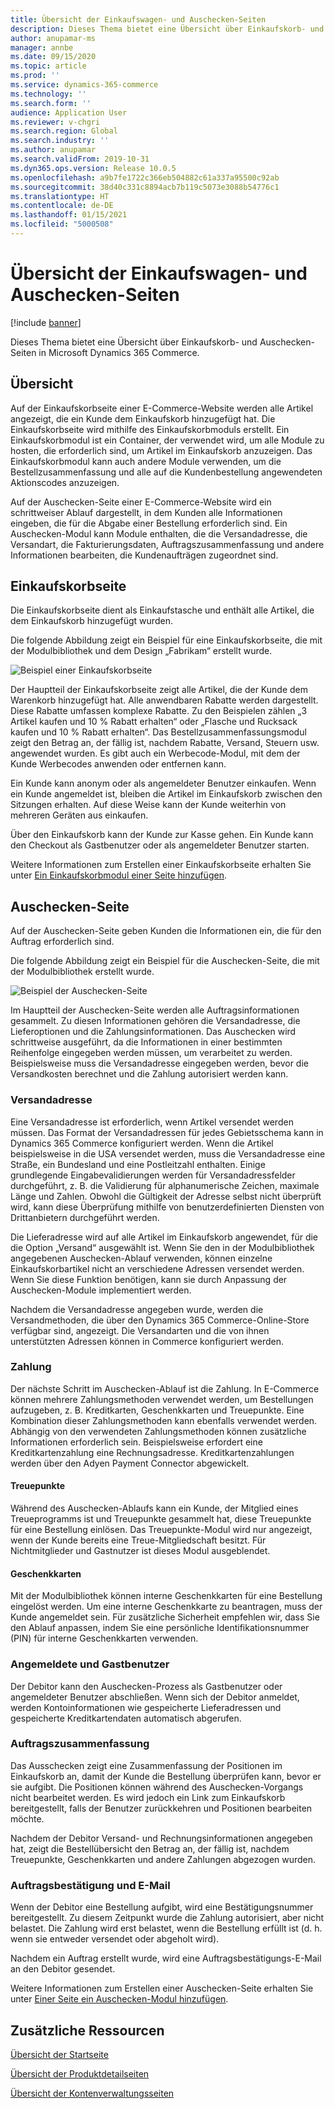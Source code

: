 ```yaml
---
title: Übersicht der Einkaufswagen- und Auschecken-Seiten
description: Dieses Thema bietet eine Übersicht über Einkaufskorb- und Auschecken-Seiten in Microsoft Dynamics 365 Commerce.
author: anupamar-ms
manager: annbe
ms.date: 09/15/2020
ms.topic: article
ms.prod: ''
ms.service: dynamics-365-commerce
ms.technology: ''
ms.search.form: ''
audience: Application User
ms.reviewer: v-chgri
ms.search.region: Global
ms.search.industry: ''
ms.author: anupamar
ms.search.validFrom: 2019-10-31
ms.dyn365.ops.version: Release 10.0.5
ms.openlocfilehash: a9b7fe1722c366eb504882c61a337a95500c92ab
ms.sourcegitcommit: 38d40c331c8894acb7b119c5073e3088b54776c1
ms.translationtype: HT
ms.contentlocale: de-DE
ms.lasthandoff: 01/15/2021
ms.locfileid: "5000508"
---
```

# <a name="cart-and-checkout-pages-overview"></a>Übersicht der Einkaufswagen- und Auschecken-Seiten

[!include [banner](includes/banner.md)]

Dieses Thema bietet eine Übersicht über Einkaufskorb- und Auschecken-Seiten in Microsoft Dynamics 365 Commerce.

## <a name="overview"></a>Übersicht

Auf der Einkaufskorbseite einer E-Commerce-Website werden alle Artikel angezeigt, die ein Kunde dem Einkaufskorb hinzugefügt hat. Die Einkaufskorbseite wird mithilfe des Einkaufskorbmoduls erstellt. Ein Einkaufskorbmodul ist ein Container, der verwendet wird, um alle Module zu hosten, die erforderlich sind, um Artikel im Einkaufskorb anzuzeigen. Das Einkaufskorbmodul kann auch andere Module verwenden, um die Bestellzusammenfassung und alle auf die Kundenbestellung angewendeten Aktionscodes anzuzeigen.

Auf der Auschecken-Seite einer E-Commerce-Website wird ein schrittweiser Ablauf dargestellt, in dem Kunden alle Informationen eingeben, die für die Abgabe einer Bestellung erforderlich sind. Ein Auschecken-Modul kann Module enthalten, die die Versandadresse, die Versandart, die Fakturierungsdaten, Auftragszusammenfassung und andere Informationen bearbeiten, die Kundenaufträgen zugeordnet sind.

## <a name="cart-page"></a>Einkaufskorbseite

Die Einkaufskorbseite dient als Einkaufstasche und enthält alle Artikel, die dem Einkaufskorb hinzugefügt wurden.

Die folgende Abbildung zeigt ein Beispiel für eine Einkaufskorbseite, die mit der Modulbibliothek und dem Design „Fabrikam“ erstellt wurde.

![Beispiel einer Einkaufskorbseite](./media/cart2.PNG)

Der Hauptteil der Einkaufskorbseite zeigt alle Artikel, die der Kunde dem Warenkorb hinzugefügt hat. Alle anwendbaren Rabatte werden dargestellt. Diese Rabatte umfassen komplexe Rabatte. Zu den Beispielen zählen „3 Artikel kaufen und 10 % Rabatt erhalten“ oder „Flasche und Rucksack kaufen und 10 % Rabatt erhalten“. Das Bestellzusammenfassungsmodul zeigt den Betrag an, der fällig ist, nachdem Rabatte, Versand, Steuern usw. angewendet wurden. Es gibt auch ein Werbecode-Modul, mit dem der Kunde Werbecodes anwenden oder entfernen kann.

Ein Kunde kann anonym oder als angemeldeter Benutzer einkaufen. Wenn ein Kunde angemeldet ist, bleiben die Artikel im Einkaufskorb zwischen den Sitzungen erhalten. Auf diese Weise kann der Kunde weiterhin von mehreren Geräten aus einkaufen.

Über den Einkaufskorb kann der Kunde zur Kasse gehen. Ein Kunde kann den Checkout als Gastbenutzer oder als angemeldeter Benutzer starten.

Weitere Informationen zum Erstellen einer Einkaufskorbseite erhalten Sie unter [Ein Einkaufskorbmodul einer Seite hinzufügen](add-cart-module.md).

## <a name="checkout-page"></a>Auschecken-Seite

Auf der Auschecken-Seite geben Kunden die Informationen ein, die für den Auftrag erforderlich sind.

Die folgende Abbildung zeigt ein Beispiel für die Auschecken-Seite, die mit der Modulbibliothek erstellt wurde.

![Beispiel der Auschecken-Seite](./media/Checkout.PNG)

Im Hauptteil der Auschecken-Seite werden alle Auftragsinformationen gesammelt. Zu diesen Informationen gehören die Versandadresse, die Lieferoptionen und die Zahlungsinformationen. Das Auschecken wird schrittweise ausgeführt, da die Informationen in einer bestimmten Reihenfolge eingegeben werden müssen, um verarbeitet zu werden. Beispielsweise muss die Versandadresse eingegeben werden, bevor die Versandkosten berechnet und die Zahlung autorisiert werden kann.

### <a name="shipping-address"></a>Versandadresse

Eine Versandadresse ist erforderlich, wenn Artikel versendet werden müssen. Das Format der Versandadressen für jedes Gebietsschema kann in Dynamics 365 Commerce konfiguriert werden. Wenn die Artikel beispielsweise in die USA versendet werden, muss die Versandadresse eine Straße, ein Bundesland und eine Postleitzahl enthalten. Einige grundlegende Eingabevalidierungen werden für Versandadressfelder durchgeführt, z. B. die Validierung für alphanumerische Zeichen, maximale Länge und Zahlen. Obwohl die Gültigkeit der Adresse selbst nicht überprüft wird, kann diese Überprüfung mithilfe von benutzerdefinierten Diensten von Drittanbietern durchgeführt werden.

Die Lieferadresse wird auf alle Artikel im Einkaufskorb angewendet, für die die Option „Versand“ ausgewählt ist. Wenn Sie den in der Modulbibliothek angegebenen Auschecken-Ablauf verwenden, können einzelne Einkaufskorbartikel nicht an verschiedene Adressen versendet werden. Wenn Sie diese Funktion benötigen, kann sie durch Anpassung der Auschecken-Module implementiert werden.

Nachdem die Versandadresse angegeben wurde, werden die Versandmethoden, die über den Dynamics 365 Commerce-Online-Store verfügbar sind, angezeigt. Die Versandarten und die von ihnen unterstützten Adressen können in Commerce konfiguriert werden.

### <a name="payment"></a>Zahlung

Der nächste Schritt im Auschecken-Ablauf ist die Zahlung. In E-Commerce können mehrere Zahlungsmethoden verwendet werden, um Bestellungen aufzugeben, z. B. Kreditkarten, Geschenkkarten und Treuepunkte. Eine Kombination dieser Zahlungsmethoden kann ebenfalls verwendet werden. Abhängig von den verwendeten Zahlungsmethoden können zusätzliche Informationen erforderlich sein. Beispielsweise erfordert eine Kreditkartenzahlung eine Rechnungsadresse. Kreditkartenzahlungen werden über den Adyen Payment Connector abgewickelt.

#### <a name="loyalty-points"></a>Treuepunkte

Während des Auschecken-Ablaufs kann ein Kunde, der Mitglied eines Treueprogramms ist und Treuepunkte gesammelt hat, diese Treuepunkte für eine Bestellung einlösen. Das Treuepunkte-Modul wird nur angezeigt, wenn der Kunde bereits eine Treue-Mitgliedschaft besitzt. Für Nichtmitglieder und Gastnutzer ist dieses Modul ausgeblendet.

#### <a name="gift-cards"></a>Geschenkkarten

Mit der Modulbibliothek können interne Geschenkkarten für eine Bestellung eingelöst werden. Um eine interne Geschenkkarte zu beantragen, muss der Kunde angemeldet sein. Für zusätzliche Sicherheit empfehlen wir, dass Sie den Ablauf anpassen, indem Sie eine persönliche Identifikationsnummer (PIN) für interne Geschenkkarten verwenden.

### <a name="signed-in-and-guest-users"></a>Angemeldete und Gastbenutzer

Der Debitor kann den Auschecken-Prozess als Gastbenutzer oder angemeldeter Benutzer abschließen. Wenn sich der Debitor anmeldet, werden Kontoinformationen wie gespeicherte Lieferadressen und gespeicherte Kreditkartendaten automatisch abgerufen.

### <a name="order-summary"></a>Auftragszusammenfassung

Das Ausschecken zeigt eine Zusammenfassung der Positionen im Einkaufskorb an, damit der Kunde die Bestellung überprüfen kann, bevor er sie aufgibt. Die Positionen können während des Auschecken-Vorgangs nicht bearbeitet werden. Es wird jedoch ein Link zum Einkaufskorb bereitgestellt, falls der Benutzer zurückkehren und Positionen bearbeiten möchte.

Nachdem der Debitor Versand- und Rechnungsinformationen angegeben hat, zeigt die Bestellübersicht den Betrag an, der fällig ist, nachdem Treuepunkte, Geschenkkarten und andere Zahlungen abgezogen wurden.

### <a name="order-confirmation-and-email"></a>Auftragsbestätigung und E-Mail

Wenn der Debitor eine Bestellung aufgibt, wird eine Bestätigungsnummer bereitgestellt. Zu diesem Zeitpunkt wurde die Zahlung autorisiert, aber nicht belastet. Die Zahlung wird erst belastet, wenn die Bestellung erfüllt ist (d. h. wenn sie entweder versendet oder abgeholt wird).

Nachdem ein Auftrag erstellt wurde, wird eine Auftragsbestätigungs-E-Mail an den Debitor gesendet.

Weitere Informationen zum Erstellen einer Auschecken-Seite erhalten Sie unter [Einer Seite ein Auschecken-Modul hinzufügen](add-checkout-module.md).

## <a name="additional-resources"></a>Zusätzliche Ressourcen

[Übersicht der Startseite](quick-tour-home-page.md)

[Übersicht der Produktdetailseiten](quick-tour-pdp.md)

[Übersicht der Kontenverwaltungsseiten](quick-tour-account-management.md)
